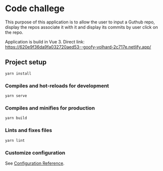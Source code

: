 # Code challege

This purpose of this application is to allow the user to input a Guthub repo, display the repos associate it with it and display its commits by user click on the repo.

Application is build in Vue 3.
Direct link: https://620e9f36da9fa032720aed53--goofy-volhard-2c717e.netlify.app/

## Project setup
```
yarn install
```

### Compiles and hot-reloads for development
```
yarn serve
```

### Compiles and minifies for production
```
yarn build
```

### Lints and fixes files
```
yarn lint
```

### Customize configuration
See [Configuration Reference](https://cli.vuejs.org/config/).
